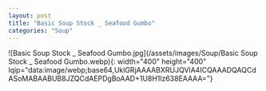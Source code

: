 ```yaml
---
layout: post
title: "Basic Soup Stock _ Seafood Gumbo"
categories: "Soup"
---
```

![Basic Soup Stock _ Seafood Gumbo.jpg](/assets/images/Soup/Basic Soup Stock _ Seafood Gumbo.webp){: width="400" height="400" lqip="data:image/webp;base64,UklGRjAAAABXRUJQVlA4ICQAAADQAQCdASoMABAABUB8JZQCdAEPDgBoAAD+1U8H1lz638EAAAA="}


